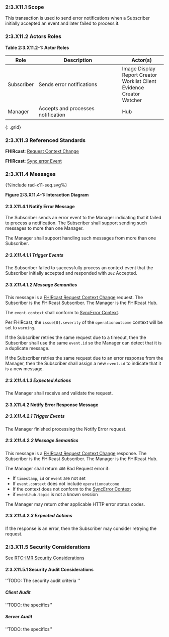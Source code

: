 ### 2:3.X11.1 Scope

This transaction is used to send error notifications when a Subscriber initially accepted an event and later failed to process it.

### 2:3.X11.2 Actors Roles

**Table 2:3.X11.2-1: Actor Roles**

| Role | Description | Actor(s) |
|------|-------------|----------|
| Subscriber | Sends error notifications | Image Display<br>Report Creator<br>Worklist Client<br>Evidence Creator<br>Watcher |
| Manager | Accepts and processes notification | Hub |
{: .grid}

### 2:3.X11.3 Referenced Standards

**FHIRcast**: [Request Context Change](https://build.fhir.org/ig/HL7/fhircast-docs/2-6-RequestContextChange.html#request-context-change)

**FHIRcast**: [Sync error Event](https://build.fhir.org/ig/HL7/fhircast-docs/3-2-1-syncerror.html)

### 2:3.X11.4 Messages

<div>
{%include rad-x11-seq.svg%}
</div>

<div style="clear: left"/>

**Figure 2:3.X11.4-1: Interaction Diagram**

#### 2:3.X11.4.1 Notify Error Message

The Subscriber sends an error event to the Manager indicating that it failed to process a notification. The Subscriber shall support sending such messages to more than one Manager.

The Manager shall support handling such messages from more than one Subscriber. 

##### 2:3.X11.4.1.1 Trigger Events

The Subscriber failed to successfully process an context event that the Subscriber initially accepted and responded with `202` Accepted.

##### 2:3.X11.4.1.2 Message Semantics

This message is a [FHIRcast Request Context Change](https://build.fhir.org/ig/HL7/fhircast-docs/2-6-RequestContextChange.html#request-context-change-body) request. The Subscriber is the FHIRcast Subscriber. The Manager is the FHIRcast Hub.

The `event.context` shall conform to [SyncError Context](https://build.fhir.org/ig/HL7/fhircast-docs/3-2-1-syncerror.html#context).

Per FHIRcast, the `issue[0].severity` of the `operationoutcome` context will be set to `warning`.

If the Subscriber retries the same request due to a timeout, then the Subscriber shall use the same `event.id` so the Manager can detect that it is a duplicate message.

If the Subscriber retries the same request due to an error response from the Manager, then the Subscriber shall assign a new `event.id` to indicate that it is a new message.

##### 2:3.X11.4.1.3 Expected Actions

The Manager shall receive and validate the request.

#### 2:3.X11.4.2 Notify Error Response Message

##### 2:3.X11.4.2.1 Trigger Events

The Manager finished processing the Notify Error request.

##### 2:3.X11.4.2.2 Message Semantics

This message is a [FHIRcast Request Context Change]() response. The Subscriber is the FHIRcast Subscriber. The Manager is the FHIRcast Hub.

The Manager shall return `400` Bad Request error if:
* If `timestamp`, `id` or `event` are not set
* If `event.context` does not include `operationoutcome`
* If the context does not conform to the [SyncError Context](https://build.fhir.org/ig/HL7/fhircast-docs/3-2-1-syncerror.html#context)
* if `event`.`hub.topic` is not a known session

The Manager may return other applicable HTTP error status codes.

##### 2:3.X11.4.2.3 Expected Actions

If the response is an error, then the Subscriber may consider retrying the request.

### 2:3.X11.5 Security Considerations

See [RTC-IMR Security Considerations](volume-1.html#1xx5-rtc-imr-security-considerations)

#### 2:3.X11.5.1 Security Audit Considerations

''TODO: The security audit criteria ''

##### Client Audit 

''TODO: the specifics''

##### Server Audit 

''TODO: the specifics''
